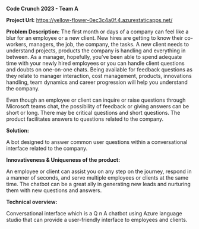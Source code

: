 **Code Crunch 2023 - Team A**

**Project Url:** https://yellow-flower-0ec3c4a0f.4.azurestaticapps.net/

**Problem Description:**
The first month or days of a company can feel like a blur for an employee or a new client. New hires are getting to know their co-workers, managers, the job, the company, the tasks. A new client needs to understand projects, products the company is handling and everything in between. As a manager, hopefully, you’ve been able to spend adequate time with your newly hired employees or you can handle client questions and doubts on one-on-one chats. Being available for feedback questions as they relate to manager interaction, cost management, products, innovations handling, team dynamics and career progression will help you understand the company. 

Even though an employee or client can inquire or raise questions through Microsoft teams chat, the possibility of feedback or giving answers can be short or long. There may be critical questions and short questions. The product facilitates answers to questions related to the company. 

**Solution:**

A bot designed to answer common user questions within a conversational interface related to the company. 

**Innovativeness & Uniqueness of the product:**

An employee or client can assist you on any step on the journey, respond in a manner of seconds, and serve multiple employees or clients at the same time. The chatbot can be a great ally in generating new leads and nurturing them with new questions and answers. 

**Technical overview:**

Conversational interface which is a Q n A chatbot using Azure language studio that can provide a user-friendly interface to employees and clients. 
